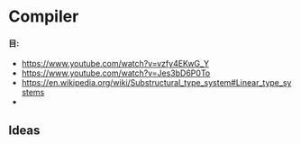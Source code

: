 # Compiler

#### 目:

- https://www.youtube.com/watch?v=vzfy4EKwG_Y
- https://www.youtube.com/watch?v=Jes3bD6P0To
- https://en.wikipedia.org/wiki/Substructural_type_system#Linear_type_systems
- 

## Ideas

